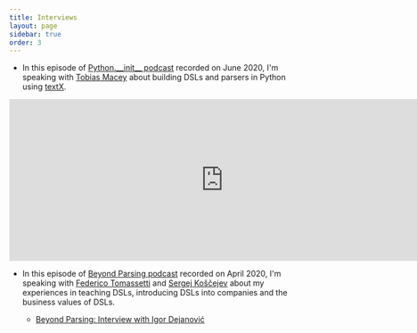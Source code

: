 ```yaml
---
title: Interviews
layout: page
sidebar: true
order: 3
---
```


- In this episode of [Python.\_\_init__ podcast](https://www.pythonpodcast.com/)
  recorded on June 2020, I'm speaking with [Tobias
  Macey](https://twitter.com/TobiasMacey) about building DSLs and parsers in
  Python using [textX](http://textx.github.io/textX/).

<iframe title="Podlove Web Player: The Python Podcast.__init__ - Build Your Own Domain Specific Language in Python With textX" width="768" height="290" src="https://cdn.podlove.org/web-player/share.html?episode=https%3A%2F%2Fwww.pythonpodcast.com%2F%3Fpodlove_player4%3D632" frameborder="0" scrolling="no" tabindex="0"></iframe>


- In this episode of [Beyond Parsing podcast](https://beyondparsing.com/)
  recorded on April 2020, I'm speaking with [Federico
  Tomassetti](http://tomassetti.me/) and [Sergej
  Koščejev](https://specificlanguages.com/) about my experiences in teaching
  DSLs, introducing DSLs into companies and the business values of DSLs.
  
  - [Beyond Parsing: Interview with Igor Dejanović](https://beyondparsing.com/interview-with-igor-dejanovic/)
